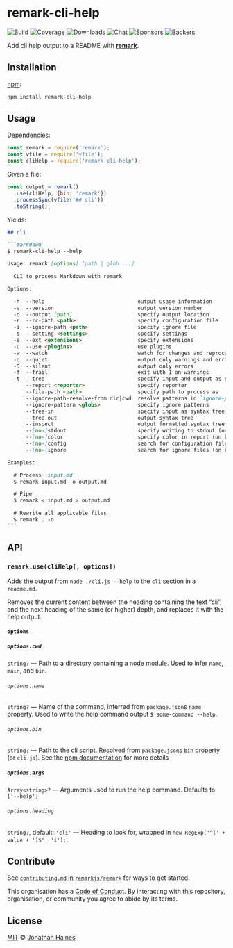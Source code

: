 # remark-cli-help

[![Build][build-badge]][build]
[![Coverage][coverage-badge]][coverage]
[![Downloads][downloads-badge]][downloads]
[![Chat][chat-badge]][chat]
[![Sponsors][sponsors-badge]][collective]
[![Backers][backers-badge]][collective]

Add cli help output to a README with [**remark**][remark].

## Installation

[npm][]:

```bash
npm install remark-cli-help
```

## Usage

Dependencies:

```javascript
const remark = require('remark');
const vfile = require('vfile');
const cliHelp = require('remark-cli-help');
```

Given a file:

```javascript
const output = remark()
  .use(cliHelp, {bin: 'remark'})
  .processSync(vfile('## cli'))
  .toString();
```

Yields:

````markdown
## cli

```markdown
$ remark-cli-help --help

Usage: remark [options] [path | glob ...]

  CLI to process Markdown with remark

Options:

  -h  --help                              output usage information
  -v  --version                           output version number
  -o  --output [path]                     specify output location
  -r  --rc-path <path>                    specify configuration file
  -i  --ignore-path <path>                specify ignore file
  -s  --setting <settings>                specify settings
  -e  --ext <extensions>                  specify extensions
  -u  --use <plugins>                     use plugins
  -w  --watch                             watch for changes and reprocess
  -q  --quiet                             output only warnings and errors
  -S  --silent                            output only errors
  -f  --frail                             exit with 1 on warnings
  -t  --tree                              specify input and output as syntax tree
      --report <reporter>                 specify reporter
      --file-path <path>                  specify path to process as
      --ignore-path-resolve-from dir|cwd  resolve patterns in `ignore-path` from its directory or cwd
      --ignore-pattern <globs>            specify ignore patterns
      --tree-in                           specify input as syntax tree
      --tree-out                          output syntax tree
      --inspect                           output formatted syntax tree
      --[no-]stdout                       specify writing to stdout (on by default)
      --[no-]color                        specify color in report (on by default)
      --[no-]config                       search for configuration files (on by default)
      --[no-]ignore                       search for ignore files (on by default)

Examples:

  # Process `input.md`
  $ remark input.md -o output.md

  # Pipe
  $ remark < input.md > output.md

  # Rewrite all applicable files
  $ remark . -o
```
````

## API

### `remark.use(cliHelp[, options])`

Adds the output from `node ./cli.js --help` to the `cli` section in a `readme.md`.

Removes the current content between the heading containing the text “cli”,
and the next heading of the same (or higher) depth, and replaces it with
the help output.

#### `options`

##### `options.cwd`

`string?` — Path to a directory containing a node module.  Used to infer `name`,
`main`, and `bin`.

###### `options.name`

`string?` — Name of the command, inferred from `package.json`s `name` property.
Used to write the help command output `$ some-command --help`.

###### `options.bin`

`string?` — Path to the cli script.  Resolved from `package.json`s `bin`
property (or `cli.js`).  See the [npm documentation][package-json-bin]
for more details

##### `options.args`

`Array<string>?` — Arguments used to run the help command.  Defaults to `['--help']`

###### `options.heading`

`string?`, default: `'cli'` — Heading to look for, wrapped in
`new RegExp('^(' + value + ')$', 'i');`.

## Contribute

See [`contributing.md` in `remarkjs/remark`][contributing] for ways to get
started.

This organisation has a [Code of Conduct][coc].  By interacting with this
repository, organisation, or community you agree to abide by its terms.

## License

[MIT][license] © [Jonathan Haines][author]

<!-- Definitions -->

[build-badge]: https://github.com/BarryThePenguin/remark-cli-help/workflows/CI/badge.svg

[build]: https://github.com/BarryThePenguin/remark-cli-help/actions

[coverage-badge]: https://img.shields.io/codecov/c/github/BarryThePenguin/remark-cli-help.svg

[coverage]: https://codecov.io/github/BarryThePenguin/remark-cli-help

[downloads-badge]: https://img.shields.io/npm/dm/remark-cli-help.svg

[downloads]: https://www.npmjs.com/package/remark-cli-help

[chat-badge]: https://img.shields.io/badge/join%20the%20community-on%20spectrum-7b16ff.svg

[chat]: https://spectrum.chat/unified/remark

[sponsors-badge]: https://opencollective.com/unified/sponsors/badge.svg

[backers-badge]: https://opencollective.com/unified/backers/badge.svg

[collective]: https://opencollective.com/unified

[license]: license

[author]: https://barrythepenguin.github.io/

[npm]: https://docs.npmjs.com/cli/install

[package-json-bin]: https://docs.npmjs.com/files/package.json#bin

[remark]: https://github.com/remarkjs/remark

[contributing]: https://github.com/remarkjs/remark/blob/master/contributing.md

[coc]: https://github.com/remarkjs/remark/blob/master/code-of-conduct.md

